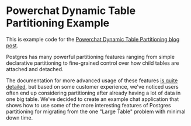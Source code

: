 # Powerchat Dynamic Table Partitioning Example

This is example code for the [Powerchat Dynamic Table Partitioning blog post]().

Postgres has many powerful partitioning features ranging from simple
declarative partitioning to fine-grained control over how child tables
are attached and detached.

The documentation for more advanced usage of these features [is quite
detailed](https://www.postgresql.org/docs/current/ddl-partitioning.html),
but based on some customer experience, we've noticed users often end
up considering partitioning after already having a lot of data in one
big table.  We've decided to create an example chat application that
shows how to use some of the more interesting features of Postgres
partitioning for migrating from the one "Large Table" problem with
minimal down time.
